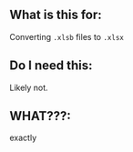 ## What is this for:

Converting `.xlsb` files to `.xlsx`

## Do I need this:

Likely not.

## WHAT???:

exactly

